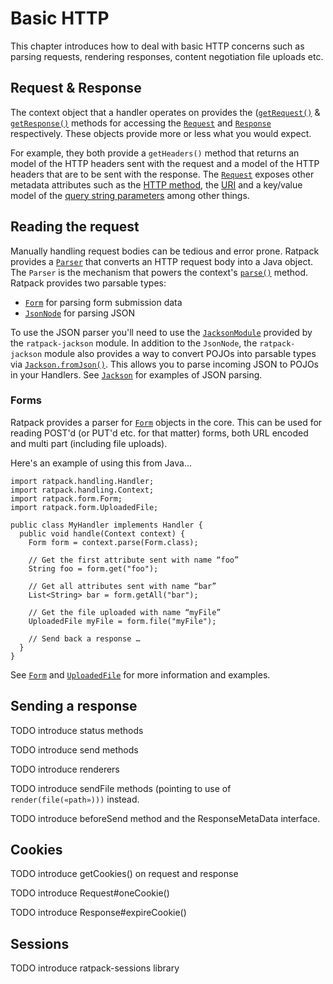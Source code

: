 # Basic HTTP

This chapter introduces how to deal with basic HTTP concerns such as parsing requests, rendering responses, content negotiation file uploads etc.

## Request & Response

The context object that a handler operates on provides the ([`getRequest()`](api/ratpack/handling/Context.html#getRequest--)
& [`getResponse()`](api/ratpack/handling/Context.html#getResponse--) methods for accessing the [`Request`](api/ratpack/http/Request.html) and [`Response`](api/ratpack/http/Response.html) respectively.
These objects provide more or less what you would expect. 

For example, they both provide a `getHeaders()` method that returns an model of the HTTP headers sent with the request and a model of the HTTP headers that are to be sent with the response.
The [`Request`](api/ratpack/http/Request.html) exposes other metadata attributes such as the [HTTP method](api/ratpack/http/Request.html#getMethod--),
the [URI](api/ratpack/http/Request.html#getUri--) and a key/value model of the [query string parameters](api/ratpack/http/Request.html#getQueryParams--) among other things.

## Reading the request

Manually handling request bodies can be tedious and error prone. Ratpack provides a [`Parser`](api/ratpack/parse/Parser.html) that converts an HTTP request body 
into a Java object. The `Parser` is the mechanism that powers the context's [`parse()`](api/ratpack/handling/Context.html#parse-java.lang.Class-) method.
Ratpack provides two parsable types:

* [`Form`](api/ratpack/form/Form.html) for parsing form submission data
* [`JsonNode`](http://fasterxml.github.io/jackson-databind/javadoc/2.4/com/fasterxml/jackson/databind/JsonNode.html) for parsing JSON

To use the JSON parser you'll need to use the [`JacksonModule`](api/ratpack/jackson/JacksonModule.html) provided by the `ratpack-jackson` module.
In addition to the `JsonNode`, the `ratpack-jackson` module also provides a way to convert POJOs into parsable types via [`Jackson.fromJson()`](api/ratpack/jackson/Jackson.html#fromJson-java.lang.Class-).
This allows you to parse incoming JSON to POJOs in your Handlers. See [`Jackson`](api/ratpack/jackson/Jackson.html#parsing) for examples of JSON parsing.

### Forms

Ratpack provides a parser for [`Form`](api/ratpack/form/Form.html) objects in the core.
This can be used for reading POST'd (or PUT'd etc. for that matter) forms, both URL encoded and multi part (including file uploads).

Here's an example of using this from Java…

```language-groovy tested
import ratpack.handling.Handler;
import ratpack.handling.Context;
import ratpack.form.Form;
import ratpack.form.UploadedFile;

public class MyHandler implements Handler {
  public void handle(Context context) {
    Form form = context.parse(Form.class);

    // Get the first attribute sent with name “foo”
    String foo = form.get("foo");

    // Get all attributes sent with name “bar”
    List<String> bar = form.getAll("bar");

    // Get the file uploaded with name “myFile”
    UploadedFile myFile = form.file("myFile");

    // Send back a response …
  }
}
```

See [`Form`](api/ratpack/form/Form.html) and [`UploadedFile`](api/ratpack/form/UploadedFile.html) for more information and examples.

## Sending a response

TODO introduce status methods

TODO introduce send methods

TODO introduce renderers

TODO introduce sendFile methods (pointing to use of `render(file(«path»)))` instead.

TODO introduce beforeSend method and the ResponseMetaData interface.

## Cookies

TODO introduce getCookies() on request and response 

TODO introduce Request#oneCookie()

TODO introduce Response#expireCookie()

## Sessions

TODO introduce ratpack-sessions library

